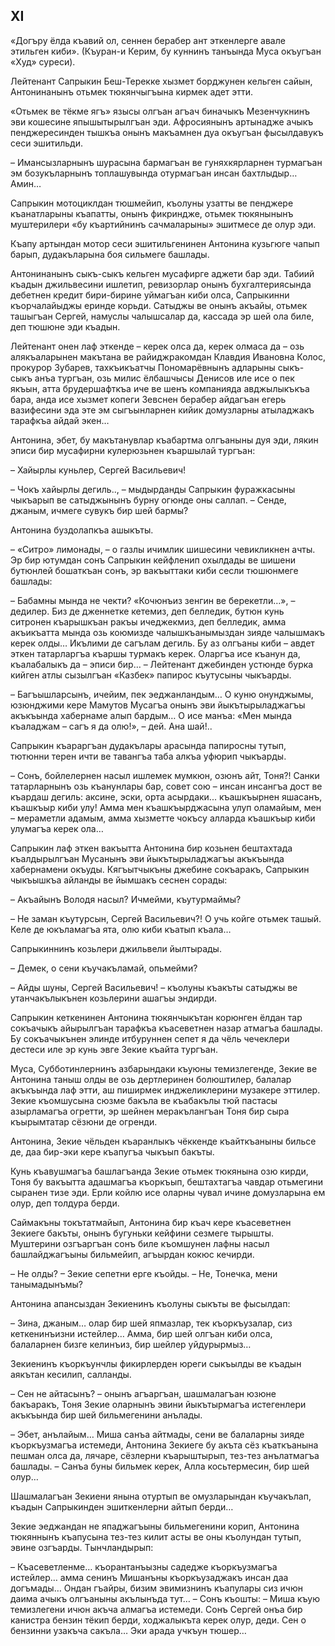 ## XI

«Догъру ёлда къавий ол, сеннен берабер ант эткенлерге авале этильген киби».
(Къуран-и Керим, бу куннинъ танъында Муса окъугъан «Худ» суреси).

Лейтенант Сапрыкин Беш-Терекке хызмет борджунен кельген сайын, Антонинанынъ отьмек тюкянчыгъына кирмек адет этти.

«Отьмек ве тёкме ягъ» язысы олгъан агъач биначыкъ Мезенчукнинъ эви кошесине япышытырылгъан эди.
Афросиянынъ артынадже ачыкъ пенджересинден тышкъа онынъ макъамнен дуа окъугъан фысылдавукъ сеси эшитильди.

– Имансызларнынъ шурасына бармагъан ве гуняхкярларнен турмагъан эм бозукъларнынъ топлашувында отурмагъан инсан бахтлыдыр…
Амин…

Сапрыкин мотоциклдан тюшмейип, къолуны узатты ве пенджере къанатларыны къапатты, онынъ фикриндже, отьмек тюкянынынъ муштерилери «бу къартийнинъ сачмаларыны» эшитмесе де олур эди.

Къапу артындан мотор сеси эшитильгенинен Антонина кузьгюге чапып барып, дудакъларына боя сильмеге башлады.

Антонинанынъ сыкъ-сыкъ кельген мусафирге аджети бар эди.
Табиий къадын джильвесини ишлетип, ревизорлар онынъ бухгалтериясында дебетнен кредит бири-бирине уймагъан киби олса, Сапрыкинни къорчалайыджы еринде корьди.
Сатыджы ве онынъ акъайы, отьмек ташыгъан Сергей, намуслы чалышсалар да, кассада эр шей ола биле, деп тюшюне эди къадын.

Лейтенант онен лаф эткенде – керек олса да, керек олмаса да – озь алякъаларынен макътана ве райиджракомдан Клавдия Ивановна Колос, прокурор Зубарев, тахкъикъатчы Пономарёвнынъ адларыны сыкъ-сыкъ анъа тургъан, озь милис ёлбашчысы Денисов иле исе о пек якъын, атта брудершафткъа иче ве шенъ компанияда авджылыкъкъа бара, анда исе хызмет копеги Зевснен берабер айдагъан егерь вазифесини эда эте эм сыгъынларнен кийик домузларны атыладжакъ тарафкъа айдай экен…

Антонина, эбет, бу макътанувлар къабартма олгъаныны дуя эди, лякин эписи бир мусафирни кулерюзьнен къаршылай тургъан:

– Хайырлы куньлер, Сергей Васильевич!

– Чокъ хайырлы дегиль.., – мыдырданды Сапрыкин фуражкасыны чыкъарып ве сатыджынынъ бурну огюнде оны саллап.
– Сенде, джаным, ичмеге сувукъ бир шей бармы?

Антонина буздолапкъа ашыкъты.

– «Ситро» лимонады, – о газлы ичимлик шишесини чевикликнен ачты.
Эр бир ютумдан сонъ Сапрыкин кейфленип охылдады ве шишени бутюнлей бошаткъан сонъ, эр вакъыттаки киби сесли тюшюнмеге башлады:

– Бабамны мында не чекти?
«Кочюнъиз зенгин ве берекетли…», – дедилер.
Биз де дженнетке кетемиз, деп белледик, бутюн кунь ситронен къарышкъан ракъы ичеджекмиз, деп белледик, амма акъикъатта мында озь коюмизде чалышкъанымыздан зияде чалышмакъ керек олды…
Икълими де сагълам дегиль.
Бу аз олгъаны киби – авдет эткен татарларгъа къаршы турмакъ керек.
Оларгъа исе къанун да, къалабалыкъ да – эписи бир…
– Лейтенант джебинден устюнде бурка кийген атлы сызылгъан «Казбек» папирос къутусыны чыкъарды. 

– Багъышларсынъ, ичейим, пек эеджанландым…
О куню онунджымы, юзюнджими кере Мамутов Мусагъа онынъ эви йыкътырыладжагъы акъкъында хабернаме алып бардым…
О исе манъа:
«Мен мында къаладжам – сагъ я да олю!», – дей.
Ана шай!..

Сапрыкин къараргъан дудакълары арасында папиросны тутып, тютюнни терен ичти ве тавангъа таба алкъа уфюрип чыкъарды.

– Сонъ, бойлелернен насыл ишлемек мумкюн, озюнъ айт, Тоня?!
Санки татарларнынъ озь къанунлары бар, совет сою – инсан инсангъа дост ве къардаш дегиль: аксине, эски, орта асырдаки... къашкъырнен яшасанъ, къашкъыр киби улу!
Амма мен къашкъырджасына улуп оламайым, мен – мераметли адамым, амма хызметте чокъсу алларда къашкъыр киби улумагъа керек ола…

Сапрыкин лаф эткен вакъытта Антонина бир козьнен бештахтада къалдырылгъан Мусанынъ эви йыкътырыладжагъы акъкъында хабернамени окъуды.
Кягъытчыкъны джебине сокъаракъ, Сапрыкин чыкъышкъа айланды ве йымшакъ сеснен сорады: 

– Акъайынъ Володя насыл?
Ичмейми, къутурмаймы?

– Не заман къутурсын, Сергей Васильевич?!
О учь койге отьмек ташый.
Келе де юкъламагъа ята, олю киби къатып къала…

Сапрыкиннинъ козьлери джильвели йылтырады.

– Демек, о сени къучакъламай, опьмейми?

– Айды шуны, Сергей Васильевич! – къолуны къакъты сатыджы ве утанчакълыкънен козьлерини ашагъы эндирди.

Сапрыкин кеткенинен Антонина тюкянчыкътан корюнген ёлдан тар сокъачыкъ айырылгъан тарафкъа къасеветнен назар атмагъа башлады.
Бу сокъачыкънен элинде итбуруннен сепет я да чёль чечеклери дестеси иле эр кунь эвге Зекие къайта тургъан.

Муса, Субботинлернинъ азбарындаки къуюны темизлегенде, Зекие ве Антонина таныш олды ве озь дертлеринен болюштилер, балалар акъкъында лаф этти, аш пиширмек инджеликлерини музакере эттилер.
Зекие къомшусына сюзме бакъла ве къабакълы тюй пастасы азырламагъа огретти, эр шейнен меракълангъан Тоня бир сыра къырымтатар сёзюни де огренди.

Антонина, Зекие чёльден къаранлыкъ чёккенде къайткъаныны бильсе де, даа бир-эки кере къапугъа чыкъып бакъты.

Кунь къавушмагъа башлагъанда Зекие отьмек тюкянына озю кирди, Тоня бу вакъытта адашмагъа къоркъып, бештахтагъа чавдар отьмегини сыранен тизе эди.
Ерли койлю исе оларны чувал ичине домузларына ем олур, деп толдура берди.

Саймакъны токътатмайып, Антонина бир къач кере къасеветнен Зекиеге бакъты, онынъ бугуньки кейфини сезмеге тырышты.
Муштерини озгъаргъан сонъ биле къомшунен лафны насыл башлайджагъыны бильмейип, агъырдан кокюс кечирди.

– Не олды?
– Зекие сепетни ерге къойды.
– Не, Тонечка, мени танымадынъмы?

Антонина апансыздан Зекиенинъ къолуны сыкъты ве фысылдап:

– Зина, джаным… олар бир шей япмазлар, тек къоркъузалар, сиз кеткенинъизни истейлер…
Амма, бир шей олгъан киби олса, балаларнен бизге келинъиз, бир шейлер уйдурырмыз…

Зекиенинъ къоркъунчлы фикирлерден юреги сыкъылды ве къадын аякътан кесилип, салланды.

– Сен не айтасынъ? – онынъ агъаргъан, шашмалагъан юзюне бакъаракъ, Тоня Зекие оларнынъ эвини йыкътырмагъа истегенлери акъкъында бир шей бильмегенини анълады.

– Эбет, анълайым…
Миша санъа айтмады, сени ве балаларны зияде къоркъузмагъа истемеди, Антонина Зекиеге бу акъта сёз къаткъанына пешман олса да, лячаре, сёзлерни къарыштырып, тез-тез анълатмагъа башлады.
– Санъа буны бильмек керек, Алла косьтермесин, бир шей олур…

Шашмалагъан Зекиени янына отуртып ве омузларындан къучакълап, къадын Сапрыкинден эшиткенлерни айтып берди…

Зекие эеджандан не япаджагъыны бильмегенини корип, Антонина тюкяннынъ къапусына тез-тез килит асты ве оны къолундан тутып, эвине озгъарды.
Тынчландырып:

– Къасеветленме… къорантанъызны садедже къоркъузмагъа истейлер… амма сенинъ Мишанъны къоркъузаджакъ инсан даа догъмады…
Ондан гъайры, бизим эвимизнинъ къапулары сиз ичюн даима ачыкъ олгъаныны акълынъда тут… – Сонъ къошты:
– Миша къую темизлегени ичюн акъча алмагъа истемеди.
Сонъ Сергей онъа бир канистра бензин тёкип берди, ходжалыкъта керек олур, деди.
Сен о бензинни узакъча сакъла…
Эки арада учкъун тюшер…
